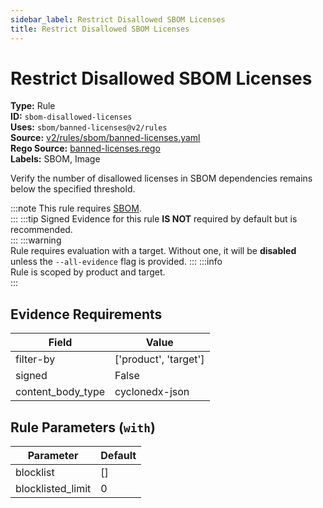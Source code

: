 ```yaml
---
sidebar_label: Restrict Disallowed SBOM Licenses
title: Restrict Disallowed SBOM Licenses
---  
```

# Restrict Disallowed SBOM Licenses  
**Type:** Rule  
**ID:** `sbom-disallowed-licenses`  
**Uses:** `sbom/banned-licenses@v2/rules`  
**Source:** [v2/rules/sbom/banned-licenses.yaml](https://github.com/scribe-public/sample-policies/blob/main/v2/rules/sbom/banned-licenses.yaml)  
**Rego Source:** [banned-licenses.rego](https://github.com/scribe-public/sample-policies/blob/main/v2/rules/sbom/banned-licenses.rego)  
**Labels:** SBOM, Image  

Verify the number of disallowed licenses in SBOM dependencies remains below the specified threshold.

:::note 
This rule requires [SBOM](https://scribe-security.netlify.app/docs/docs/valint/sbom).  
::: 
:::tip 
Signed Evidence for this rule **IS NOT** required by default but is recommended.  
::: 
:::warning  
Rule requires evaluation with a target. Without one, it will be **disabled** unless the `--all-evidence` flag is provided.
::: 
:::info  
Rule is scoped by product and target.  
:::  

## Evidence Requirements  
| Field | Value |
|-------|-------|
| filter-by | ['product', 'target'] |
| signed | False |
| content_body_type | cyclonedx-json |

## Rule Parameters (`with`)  
| Parameter | Default |
|-----------|---------|
| blocklist | [] |
| blocklisted_limit | 0 |

